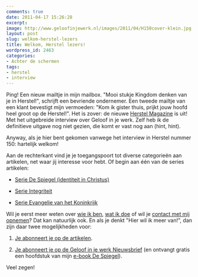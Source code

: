 ```yaml
---
comments: true
date: 2011-04-17 15:26:28
excerpt:  
image: http://www.geloofinjewerk.nl/images/2011/04/H150cover-klein.jpg
layout: post
slug: welkom-herstel-lezers
title: Welkom, Herstel lezers!
wordpress_id: 2463
categories:
- Achter de schermen
tags:
- herstel
- interview
---
```


Ping! Een nieuw mailtje in mijn mailbox. "Mooi stukje Kingdom denken van je in Herstel!", schrijft een bevriende ondernemer. Een tweede mailtje van een klant bevestigt mijn vermoeden: "Kom ik gister thuis, prijkt jouw hoofd heel groot op de Herstel!".
Het is zover: de nieuwe [Herstel Magazine](http://www.herstelteam.nl/) is uit! Met het uitgebreide interview over Geloof in je werk. Zelf heb ik de definitieve uitgave nog niet gezien, die komt er vast nog aan (hint, hint).

Anyway, als je hier bent gekomen vanwege het interview in Herstel nummer 150: hartelijk welkom!

Aan de rechterkant vind je je toegangspoort tot diverse categorieën aan artikelen, net waar jij interesse voor hebt. Of begin aan één van de series artikelen:



	
  * [Serie De Spiegel (identiteit in Christus)](http://www.geloofinjewerk.nl/2009/11/09/kijk-eens-wat-vaker-in-de-spiegel/)

	
  * [Serie Integriteit](http://www.geloofinjewerk.nl/2010/04/19/3-niveaus-van-integriteit/)

	
  * [Serie Evangelie van het Koninkrijk](http://www.geloofinjewerk.nl/2011/01/19/welk-evangelie-verkondigen-wij/)


Wil je eerst meer weten over [wie ik ben](http://www.geloofinjewerk.nl/over-mij/), [wat ik doe](http://www.geloofinjewerk.nl/diensten/) of wil je [contact met mij opnemen](http://www.geloofinjewerk.nl/contact/)? Dat kan natuurlijk ook.
En als je denkt "Hier wil ik meer van!", dan zijn daar twee mogelijkheden voor:



	
  1. [Je abonneert je op de artikelen](http://www.geloofinjewerk.nl/abonneren/).

	
  2. [Je abonneert je op de Geloof in je werk Nieuwsbrief](http://www.geloofinjewerk.nl/nieuwsbrief/) (en ontvangt gratis een hoofdstuk van mijn [e-book De Spiegel](http://www.geloofinjewerk.nl/despiegel/)).



Veel zegen!
